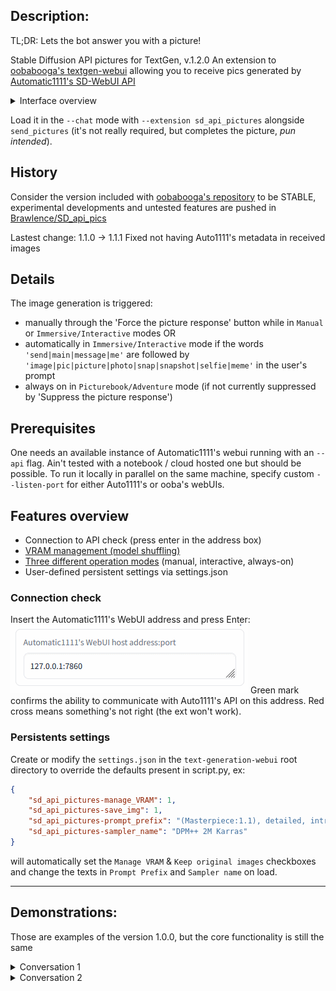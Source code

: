 ## Description:
TL;DR: Lets the bot answer you with a picture!

Stable Diffusion API pictures for TextGen, v.1.2.0
An extension to [oobabooga's textgen-webui](https://github.com/oobabooga/text-generation-webui) allowing you to receive pics generated by [Automatic1111's SD-WebUI API](https://github.com/AUTOMATIC1111/stable-diffusion-webui)

<details>
<summary>Interface overview</summary>

![Interface](https://raw.githubusercontent.com/Brawlence/SD_api_pics/main/illust/Interface.jpg)

</details>

Load it in the `--chat` mode with `--extension sd_api_pictures` alongside `send_pictures`
(it's not really required, but completes the picture, *pun intended*).


## History

Consider the version included with [oobabooga's repository](https://github.com/oobabooga/text-generation-webui/tree/main/extensions/sd_api_pictures) to be STABLE, experimental developments and untested features are pushed in [Brawlence/SD_api_pics](https://github.com/Brawlence/SD_api_pics)

Lastest change:
1.1.0 → 1.1.1 Fixed not having Auto1111's metadata in received images

## Details

The image generation is triggered:
- manually through the 'Force the picture response' button while in `Manual` or `Immersive/Interactive` modes OR
- automatically in `Immersive/Interactive` mode if the words `'send|main|message|me'` are followed by `'image|pic|picture|photo|snap|snapshot|selfie|meme'` in the user's prompt
- always on in `Picturebook/Adventure` mode (if not currently suppressed by 'Suppress the picture response')

## Prerequisites

One needs an available instance of Automatic1111's webui running with an `--api` flag. Ain't tested with a notebook / cloud hosted one but should be possible.
To run it locally in parallel on the same machine, specify custom `--listen-port` for either Auto1111's or ooba's webUIs.

## Features overview
- Connection to API check (press enter in the address box)
- [VRAM management (model shuffling)](https://github.com/Brawlence/SD_api_pics/wiki/VRAM-management-feature)
- [Three different operation modes](https://github.com/Brawlence/SD_api_pics/wiki/Modes-of-operation) (manual, interactive, always-on)
- User-defined persistent settings via settings.json

### Connection check

Insert the Automatic1111's WebUI address and press Enter:
![API-check](https://raw.githubusercontent.com/Brawlence/SD_api_pics/main/illust/API-check.gif)
Green mark confirms the ability to communicate with Auto1111's API on this address. Red cross means something's not right (the ext won't work).

### Persistents settings

Create or modify the `settings.json` in the `text-generation-webui` root directory to override the defaults
present in script.py, ex:

```json
{
    "sd_api_pictures-manage_VRAM": 1,
    "sd_api_pictures-save_img": 1,
    "sd_api_pictures-prompt_prefix": "(Masterpiece:1.1), detailed, intricate, colorful, (solo:1.1)",
    "sd_api_pictures-sampler_name": "DPM++ 2M Karras"
}
```

will automatically set the `Manage VRAM` & `Keep original images` checkboxes and change the texts in `Prompt Prefix` and `Sampler name` on load.

---

## Demonstrations:

Those are examples of the version 1.0.0, but the core functionality is still the same

<details>
<summary>Conversation 1</summary>

![EXA1](https://user-images.githubusercontent.com/42910943/224866564-939a3bcb-e7cf-4ac0-a33f-b3047b55054d.jpg)
![EXA2](https://user-images.githubusercontent.com/42910943/224866566-38394054-1320-45cf-9515-afa76d9d7745.jpg)
![EXA3](https://user-images.githubusercontent.com/42910943/224866568-10ea47b7-0bac-4269-9ec9-22c387a13b59.jpg)
![EXA4](https://user-images.githubusercontent.com/42910943/224866569-326121ad-1ea1-4874-9f6b-4bca7930a263.jpg)


</details>

<details>
<summary>Conversation 2</summary>

![Hist1](https://user-images.githubusercontent.com/42910943/224865517-c6966b58-bc4d-4353-aab9-6eb97778d7bf.jpg)
![Hist2](https://user-images.githubusercontent.com/42910943/224865527-b2fe7c2e-0da5-4c2e-b705-42e233b07084.jpg)
![Hist3](https://user-images.githubusercontent.com/42910943/224865535-a38d94e7-8975-4a46-a655-1ae1de41f85d.jpg)

</details>
